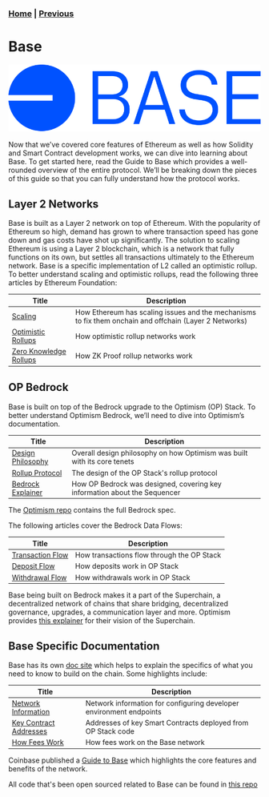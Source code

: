 ### [Home](../README.md) | [Previous](../solidity/index.md)

# Base

<p><img src="./Base_Wordmark_Blue.svg"/></p>

Now that we’ve covered core features of Ethereum as well as how Solidity and
Smart Contract development works, we can dive into learning about Base. To get
started here, read the Guide to Base which provides a well-rounded overview of
the entire protocol. We’ll be breaking down the pieces of this guide so that you
can fully understand how the protocol works.

## Layer 2 Networks

Base is built as a Layer 2 network on top of Ethereum. With the popularity of
Ethereum so high, demand has grown to where transaction speed has gone down and
gas costs have shot up significantly. The solution to scaling Ethereum is using
a Layer 2 blockchain, which is a network that fully functions on its own, but
settles all transactions ultimately to the Ethereum network. Base is a specific
implementation of L2 called an optimistic rollup. To better understand scaling
and optimistic rollups, read the following three articles by Ethereum Foundation:

| Title                                                                                     | Description                                                                                            |
| ----------------------------------------------------------------------------------------- | ------------------------------------------------------------------------------------------------------ |
| [Scaling](https://ethereum.org/en/developers/docs/scaling/)                               | How Ethereum has scaling issues and the mechanisms to fix them onchain and offchain (Layer 2 Networks) |
| [Optimistic Rollups](https://ethereum.org/en/developers/docs/scaling/optimistic-rollups/) | How optimistic rollup networks work                                                                    |
| [Zero Knowledge Rollups](https://ethereum.org/en/developers/docs/scaling/zk-rollups/)     | How ZK Proof rollup networks work                                                                      |

## OP Bedrock

Base is built on top of the Bedrock upgrade to the Optimism (OP) Stack. To
better understand Optimism Bedrock, we’ll need to dive into Optimism’s
documentation.

| Title                                                                                 | Description                                                               |
| ------------------------------------------------------------------------------------- | ------------------------------------------------------------------------- |
| [Design Philosophy](https://community.optimism.io/docs/protocol/1-design-philosophy/) | Overall design philosophy on how Optimism was built with its core tenets  |
| [Rollup Protocol](https://community.optimism.io/docs/protocol/2-rollup-protocol/#)    | The design of the OP Stack's rollup protocol                              |
| [Bedrock Explainer](https://community.optimism.io/docs/developers/bedrock/)           | How OP Bedrock was designed, covering key information about the Sequencer |

The [Optimism repo](https://github.com/ethereum-optimism/optimism/blob/65ec61dde94ffa93342728d324fecf474d228e1f/specs/README.md) contains the full Bedrock spec.

The following articles cover the Bedrock Data Flows:

| Title                                                                           | Description                                |
| ------------------------------------------------------------------------------- | ------------------------------------------ |
| [Transaction Flow](https://community.optimism.io/docs/protocol/txn-flow/)       | How transactions flow through the OP Stack |
| [Deposit Flow](https://community.optimism.io/docs/protocol/deposit-flow/)       | How deposits work in OP Stack              |
| [Withdrawal Flow](https://community.optimism.io/docs/protocol/withdrawal-flow/) | How withdrawals work in OP Stack           |

Base being built on Bedrock makes it a part of the Superchain, a decentralized
network of chains that share bridging, decentralized governance, upgrades, a
communication layer and more. Optimism provides [this explainer](https://stack.optimism.io/docs/understand/explainer/) for their vision of the Superchain.

## Base Specific Documentation

Base has its own [doc site](https://docs.base.org/) which helps to explain the
specifics of what you need to know to build on the chain. Some highlights include:

| Title                                                            | Description                                                         |
| ---------------------------------------------------------------- | ------------------------------------------------------------------- |
| [Network Information](https://docs.base.org/network-information) | Network information for configuring developer environment endpoints |
| [Key Contract Addresses](https://docs.base.org/base-contracts)   | Addresses of key Smart Contracts deployed from OP Stack code        |
| [How Fees Work](https://docs.base.org/fees)                      | How fees work on the Base network                                   |

Coinbase published a [Guide to Base](https://www.coinbase.com/cloud/discover/protocol-guides/guide-to-base)
which highlights the core features and benefits of the network.

All code that's been open sourced related to Base can be found in [this repo](https://github.com/base-org)
